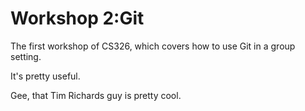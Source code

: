 
# Workshop 2:Git

The first workshop of CS326, which covers how to use Git in a group setting.

It's pretty useful.

Gee, that Tim Richards guy is pretty cool.

